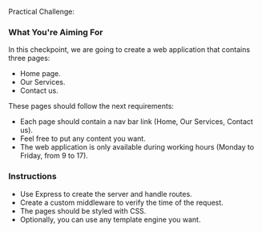 Practical Challenge:

### What You're Aiming For

In this checkpoint, we are going to create a web application that contains three pages:

- Home page.
- Our Services.
- Contact us.

These pages should follow the next requirements:

- Each page should contain a nav bar link (Home, Our Services, Contact us).
- Feel free to put any content you want.
- The web application is only available during working hours (Monday to Friday, from 9 to 17).

### Instructions

- Use Express to create the server and handle routes.
- Create a custom middleware to verify the time of the request.
- The pages should be styled with CSS.
- Optionally, you can use any template engine you want.
